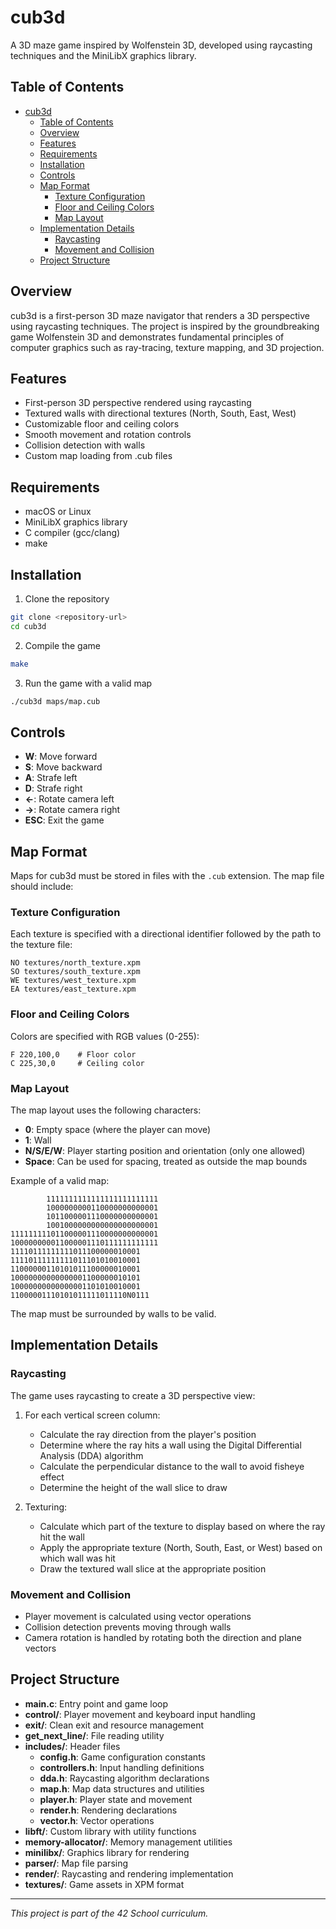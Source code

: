 # cub3d

A 3D maze game inspired by Wolfenstein 3D, developed using raycasting techniques and the MiniLibX graphics library.

## Table of Contents
- [cub3d](#cub3d)
  - [Table of Contents](#table-of-contents)
  - [Overview](#overview)
  - [Features](#features)
  - [Requirements](#requirements)
  - [Installation](#installation)
  - [Controls](#controls)
  - [Map Format](#map-format)
    - [Texture Configuration](#texture-configuration)
    - [Floor and Ceiling Colors](#floor-and-ceiling-colors)
    - [Map Layout](#map-layout)
  - [Implementation Details](#implementation-details)
    - [Raycasting](#raycasting)
    - [Movement and Collision](#movement-and-collision)
  - [Project Structure](#project-structure)

## Overview

cub3d is a first-person 3D maze navigator that renders a 3D perspective using raycasting techniques. The project is inspired by the groundbreaking game Wolfenstein 3D and demonstrates fundamental principles of computer graphics such as ray-tracing, texture mapping, and 3D projection.

## Features

- First-person 3D perspective rendered using raycasting
- Textured walls with directional textures (North, South, East, West)
- Customizable floor and ceiling colors
- Smooth movement and rotation controls
- Collision detection with walls
- Custom map loading from .cub files

## Requirements

- macOS or Linux
- MiniLibX graphics library
- C compiler (gcc/clang)
- make

## Installation

1. Clone the repository
```bash
git clone <repository-url>
cd cub3d
```

2. Compile the game
```bash
make
```

3. Run the game with a valid map
```bash
./cub3d maps/map.cub
```

## Controls

- **W**: Move forward
- **S**: Move backward
- **A**: Strafe left
- **D**: Strafe right
- **←**: Rotate camera left
- **→**: Rotate camera right
- **ESC**: Exit the game

## Map Format

Maps for cub3d must be stored in files with the `.cub` extension. The map file should include:

### Texture Configuration
Each texture is specified with a directional identifier followed by the path to the texture file:
```
NO textures/north_texture.xpm
SO textures/south_texture.xpm
WE textures/west_texture.xpm
EA textures/east_texture.xpm
```

### Floor and Ceiling Colors
Colors are specified with RGB values (0-255):
```
F 220,100,0    # Floor color
C 225,30,0     # Ceiling color
```

### Map Layout
The map layout uses the following characters:
- **0**: Empty space (where the player can move)
- **1**: Wall
- **N/S/E/W**: Player starting position and orientation (only one allowed)
- **Space**: Can be used for spacing, treated as outside the map bounds

Example of a valid map:
```
        1111111111111111111111111
        1000000000110000000000001
        1011000001110000000000001
        1001000000000000000000001
111111111011000001110000000000001
100000000011000001110111111111111
11110111111111011100000010001
11110111111111011101010010001
11000000110101011100000010001
10000000000000001100000010101
10000000000000001101010010001
11000001110101011111011110N0111
```

The map must be surrounded by walls to be valid.

## Implementation Details

### Raycasting

The game uses raycasting to create a 3D perspective view:

1. For each vertical screen column:
   - Calculate the ray direction from the player's position
   - Determine where the ray hits a wall using the Digital Differential Analysis (DDA) algorithm
   - Calculate the perpendicular distance to the wall to avoid fisheye effect
   - Determine the height of the wall slice to draw

2. Texturing:
   - Calculate which part of the texture to display based on where the ray hit the wall
   - Apply the appropriate texture (North, South, East, or West) based on which wall was hit
   - Draw the textured wall slice at the appropriate position

### Movement and Collision

- Player movement is calculated using vector operations
- Collision detection prevents moving through walls
- Camera rotation is handled by rotating both the direction and plane vectors

## Project Structure

- **main.c**: Entry point and game loop
- **control/**: Player movement and keyboard input handling
- **exit/**: Clean exit and resource management
- **get_next_line/**: File reading utility
- **includes/**: Header files
  - **config.h**: Game configuration constants
  - **controllers.h**: Input handling definitions
  - **dda.h**: Raycasting algorithm declarations
  - **map.h**: Map data structures and utilities
  - **player.h**: Player state and movement
  - **render.h**: Rendering declarations
  - **vector.h**: Vector operations
- **libft/**: Custom library with utility functions
- **memory-allocator/**: Memory management utilities
- **minilibx/**: Graphics library for rendering
- **parser/**: Map file parsing
- **render/**: Raycasting and rendering implementation
- **textures/**: Game assets in XPM format

---

*This project is part of the 42 School curriculum.*